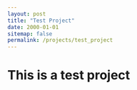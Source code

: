 ```yaml
---
layout: post
title: "Test Project"
date: 2000-01-01
sitemap: false
permalink: /projects/test_project
---
```


<!-- ---
layout: post
title: "Space-Time"
date: 1961-11-28
categories: "Lecture Notes"
--- -->


# This is a test project

